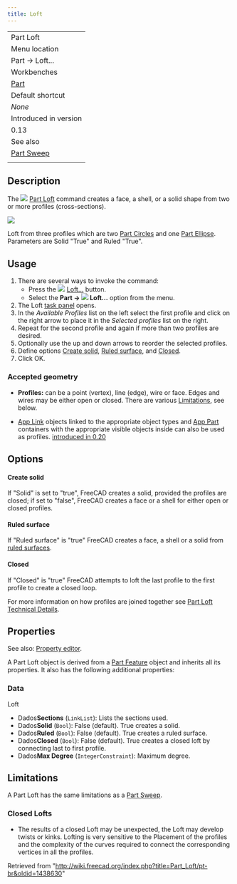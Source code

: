 ```yaml
---
title: Loft
---
```

|  |
| --- |
| Part Loft |
| Menu location |
| Part → Loft... |
| Workbenches |
| [Part](/Part_Workbench "Part Workbench") |
| Default shortcut |
| *None* |
| Introduced in version |
| 0.13 |
| See also |
| [Part Sweep](/Part_Sweep "Part Sweep") |
|  |

## Description

The ![](/images/Part_Loft.svg) [Part Loft](/Part_Loft "Part Loft") command creates a face, a shell, or a solid shape from two or more profiles (cross-sections).

![](/images/Part_Loft_solid_ruled_from3profiles_example_FreeCAD_0_13.jpg)

Loft from three profiles which are two [Part Circles](/Part_Circle "Part Circle") and one [Part Ellipse](/Part_Ellipse "Part Ellipse"). Parameters are Solid "True" and Ruled "True".

## Usage

1. There are several ways to invoke the command:
   * Press the ![](/images/Part_Loft.svg) [Loft...](/Part_Loft "Part Loft") button.
   * Select the **Part → ![](/images/Part_Loft.svg) Loft...** option from the menu.
2. The Loft [task panel](/Task_panel "Task panel") opens.
3. In the *Available Profiles* list on the left select the first profile and click on the right arrow to place it in the *Selected profiles* list on the right.
4. Repeat for the second profile and again if more than two profiles are desired.
5. Optionally use the up and down arrows to reorder the selected profiles.
6. Define options [Create solid](#Data), [Ruled surface](#Data), and [Closed](#Data).
7. Click OK.

### Accepted geometry

* **Profiles:** can be a point (vertex), line (edge), wire or face. Edges and wires may be either open or closed. There are various [Limitations](#Limitations), see below.

* [App Link](/App_Link "App Link") objects linked to the appropriate object types and [App Part](/App_Part "App Part") containers with the appropriate visible objects inside can also be used as profiles. [introduced in 0.20](/Release_notes_0.20 "Release notes 0.20")

## Options

#### Create solid

If "Solid" is set to "true", FreeCAD creates a solid, provided the profiles are closed; if set to "false", FreeCAD creates a face or a shell for either open or closed profiles.

#### Ruled surface

If "Ruled surface" is "true" FreeCAD creates a face, a shell or a solid from [ruled surfaces](http://en.wikipedia.org/wiki/Ruled_surface).

#### Closed

If "Closed" is "true" FreeCAD attempts to loft the last profile to the first profile to create a closed loop.

For more information on how profiles are joined together see [Part Loft Technical Details](/Part_Loft_Technical_Details "Part Loft Technical Details").

## Properties

See also: [Property editor](/Property_editor "Property editor").

A Part Loft object is derived from a [Part Feature](/Part_Feature "Part Feature") object and inherits all its properties. It also has the following additional properties:

### Data

Loft

* Dados**Sections** (`LinkList`): Lists the sections used.
* Dados**Solid** (`Bool`): False (default). True creates a solid.
* Dados**Ruled** (`Bool`): False (default). True creates a ruled surface.
* Dados**Closed** (`Bool`): False (default). True creates a closed loft by connecting last to first profile.
* Dados**Max Degree** (`IntegerConstraint`): Maximum degree.

## Limitations

A Part Loft has the same limitations as a [Part Sweep](/Part_Sweep#Limitations "Part Sweep").

### Closed Lofts

* The results of a closed Loft may be unexpected, the Loft may develop twists or kinks. Lofting is very sensitive to the Placement of the profiles and the complexity of the curves required to connect the corresponding vertices in all the profiles.

Retrieved from "<http://wiki.freecad.org/index.php?title=Part_Loft/pt-br&oldid=1438630>"